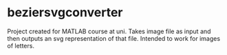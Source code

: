 # beziersvgconverter
Project created for MATLAB course at uni. Takes image file as input and then outputs an svg representation of that file. Intended to work for images of letters.
